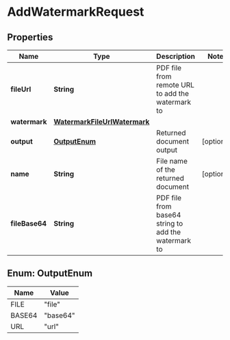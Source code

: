 

# AddWatermarkRequest


## Properties

| Name | Type | Description | Notes |
|------------ | ------------- | ------------- | -------------|
|**fileUrl** | **String** | PDF file from remote URL to add the watermark to |  |
|**watermark** | [**WatermarkFileUrlWatermark**](WatermarkFileUrlWatermark.md) |  |  |
|**output** | [**OutputEnum**](#OutputEnum) | Returned document output |  [optional] |
|**name** | **String** | File name of the returned document |  [optional] |
|**fileBase64** | **String** | PDF file from base64 string to add the watermark to |  |



## Enum: OutputEnum

| Name | Value |
|---- | -----|
| FILE | &quot;file&quot; |
| BASE64 | &quot;base64&quot; |
| URL | &quot;url&quot; |




